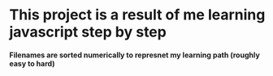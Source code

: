 

# This project is a result of me learning javascript step by step

#### Filenames are sorted numerically to represnet my learning path (roughly easy to hard)


